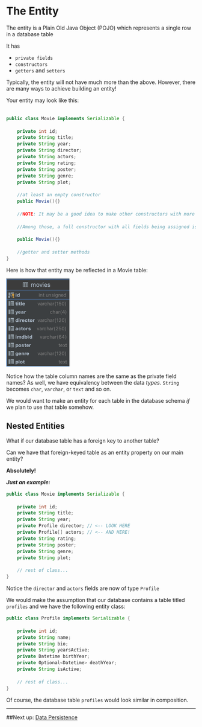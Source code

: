 
# The Entity

The entity is a Plain Old Java Object (POJO) which represents a single row in a database table

It has 
- `private fields` 
- `constructors`
- `getters` and `setters`

Typically, the entity will not have much more than the above. However, there are many ways to achieve building an entity!

Your entity may look like this:

```JAVA

public class Movie implements Serializable {

    private int id;
    private String title;
    private String year;
    private String director;
    private String actors;
    private String rating;
    private String poster;
    private String genre;
    private String plot;

    //at least an empty constructor
    public Movie(){}
    
    //NOTE: It may be a good idea to make other constructors with more parameters to suit your needs
    
    //Among those, a full constructor with all fields being assigned is a good idea!

    public Movie(){}

    //getter and setter methods
}

```


Here is how that entity may be reflected in a Movie table:

![Movie table in DB](movie_table.png)



Notice how the table column names are the same as the private field names?
As well, we have equivalency between the data *types*. ```String``` becomes ```char```, ```varchar```, or ```text``` and so on.

We would want to make an entity for each table in the database schema *if* we plan to use that table somehow.

## Nested Entities

What if our database table has a foreign key to another table?

Can we have that foreign-keyed table as an entity property on our main entity?

**Absolutely!**

***Just an example:***

```JAVA
public class Movie implements Serializable {

    private int id;
    private String title;
    private String year;
    private Profile director; // <-- LOOK HERE
    private Profile[] actors; // <-- AND HERE!
    private String rating;
    private String poster;
    private String genre;
    private String plot;
    
    // rest of class...
}
```

Notice the `director` and `actors` fields are now of type `Profile`

We would make the assumption that our database contains a table titled `profiles` and we have the following entity class:

```JAVA
public class Profile implements Serializable {

    private int id;
    private String name;
    private String bio;
    private String yearsActive;
    private Datetime birthYear;
    private Optional<Datetime> deathYear;
    private String isActive;
    
    // rest of class...
}
```

Of course, the database table `profiles` would look similar in composition.

---

##Next up: [Data Persistence](6-data-persistence.md)














